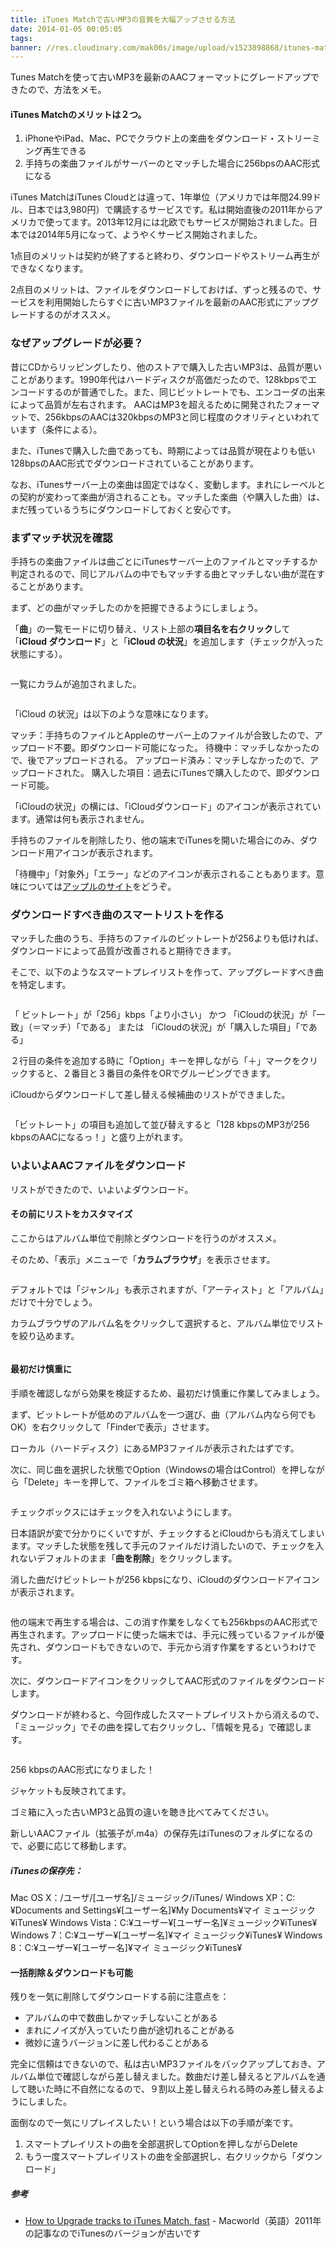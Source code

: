 ```yaml
---
title: iTunes Matchで古いMP3の音質を大幅アップさせる方法
date: 2014-01-05 00:05:05
tags:
banner: //res.cloudinary.com/mak00s/image/upload/v1523898868/itunes-match-aac.png
---
```


Tunes Matchを使って古いMP3を最新のAACフォーマットにグレードアップできたので、方法をメモ。

#### iTunes Matchのメリットは２つ。

1.  iPhoneやiPad、Mac、PCでクラウド上の楽曲をダウンロード・ストリーミング再生できる
2.  手持ちの楽曲ファイルがサーバーのとマッチした場合に256bpsのAAC形式になる

iTunes MatchはiTunes Cloudとは違って、1年単位（アメリカでは年間24.99ドル、日本では3,980円）で購読するサービスです。私は開始直後の2011年からアメリカで使ってます。2013年12月には北欧でもサービスが開始されました。日本では2014年5月になって、ようやくサービス開始されました。

1点目のメリットは契約が終了すると終わり、ダウンロードやストリーム再生ができなくなります。

2点目のメリットは、ファイルをダウンロードしておけば、ずっと残るので、サービスを利用開始したらすぐに古いMP3ファイルを最新のAAC形式にアップグレードするのがオススメ。

### なぜアップグレードが必要？

昔にCDからリッピングしたり、他のストアで購入した古いMP3は、品質が悪いことがあります。1990年代はハードディスクが高価だったので、128kbpsでエンコードするのが普通でした。また、同じビットレートでも、エンコーダの出来によって品質が左右されます。
AACはMP3を超えるために開発されたフォーマットで、256kbpsのAACは320kbpsのMP3と同じ程度のクオリティといわれています（条件による）。

また、iTunesで購入した曲であっても、時期によっては品質が現在よりも低い128bpsのAAC形式でダウンロードされていることがあります。

なお、iTunesサーバー上の楽曲は固定ではなく、変動します。まれにレーベルとの契約が変わって楽曲が消されることも。マッチした楽曲（や購入した曲）は、まだ残っているうちにダウンロードしておくと安心です。

### まずマッチ状況を確認

手持ちの楽曲ファイルは曲ごとにiTunesサーバー上のファイルとマッチするか判定されるので、同じアルバムの中でもマッチする曲とマッチしない曲が混在することがあります。

まず、どの曲がマッチしたのかを把握できるようにしましょう。

「**曲**」の一覧モードに切り替え、リスト上部の**項目名を右クリック**して「**iCloud ダウンロード**」と「**iCloud の状況**」を追加します（チェックが入った状態にする）。

<img src="//res.cloudinary.com/mak00s/image/upload/v1523898247/itunes-match-upgrade-01.png" alt="" sizes="100vw" />

一覧にカラムが追加されました。

<img src="//res.cloudinary.com/mak00s/image/upload/v1523898247/itunes-match-upgrade-02.png" alt="" sizes="100vw" />

「iCloud の状況」は以下のような意味になります。

マッチ：手持ちのファイルとAppleのサーバー上のファイルが合致したので、アップロード不要。即ダウンロード可能になった。
待機中：マッチしなかったので、後でアップロードされる。
アップロード済み：マッチしなかったので、アップロードされた。
購入した項目：過去にiTunesで購入したので、即ダウンロード可能。

「iCloudの状況」の横には、「iCloudダウンロード」のアイコンが表示されています。通常は何も表示されません。

手持ちのファイルを削除したり、他の端末でiTunesを開いた場合にのみ、ダウンロード用アイコンが表示されます。

「待機中」「対象外」「エラー」などのアイコンが表示されることもあります。意味については[アップルのサイト](http://support.apple.com/kb/ts4124?viewlocale=ja_JP)をどうぞ。

### ダウンロードすべき曲のスマートリストを作る

マッチした曲のうち、手持ちのファイルのビットレートが256よりも低ければ、ダウンロードによって品質が改善されると期待できます。

そこで、以下のようなスマートプレイリストを作って、アップグレードすべき曲を特定します。

<img src="//res.cloudinary.com/mak00s/image/upload/v1523898247/itunes-match-upgrade-03.png" alt="" sizes="100vw" />

「 ビットレート」が「256」kbps「より小さい」
かつ
「iCloudの状況」が「一致」（＝マッチ）「である」
または
「iCloudの状況」が「購入した項目」「である」

２行目の条件を追加する時に「Option」キーを押しながら「＋」マークをクリックすると、２番目と３番目の条件をORでグルーピングできます。

iCloudからダウンロードして差し替える候補曲のリストができました。

<img src="//res.cloudinary.com/mak00s/image/upload/v1523898246/itunes-match-upgrade-04.png" alt="" sizes="100vw" />

「ビットレート」の項目も追加して並び替えすると「128 kbpsのMP3が256 kbpsのAACになるっ！」と盛り上がれます。

### いよいよAACファイルをダウンロード

リストができたので、いよいよダウンロード。

#### その前にリストをカスタマイズ

ここからはアルバム単位で削除とダウンロードを行うのがオススメ。

そのため、「表示」メニューで「**カラムブラウザ**」を表示させます。

<img src="//res.cloudinary.com/mak00s/image/upload/v1523898246/itunes-match-upgrade-05.png" alt="" sizes="100vw" />

デフォルトでは「ジャンル」も表示されますが、「アーティスト」と「アルバム」だけで十分でしょう。

カラムブラウザのアルバム名をクリックして選択すると、アルバム単位でリストを絞り込めます。

<img src="//res.cloudinary.com/mak00s/image/upload/v1523898246/itunes-match-upgrade-06.png" alt="" sizes="100vw" />

#### 最初だけ慎重に

手順を確認しながら効果を検証するため、最初だけ慎重に作業してみましょう。

まず、ビットレートが低めのアルバムを一つ選び、曲（アルバム内なら何でもOK）を右クリックして「Finderで表示」させます。

ローカル（ハードディスク）にあるMP3ファイルが表示されたはずです。

次に、同じ曲を選択した状態でOption（Windowsの場合はControl）を押しながら「Delete」キーを押して、ファイルをゴミ箱へ移動させます。

<img src="//res.cloudinary.com/mak00s/image/upload/v1523898246/itunes-match-upgrade-07.png" alt="" sizes="100vw" />

チェックボックスにはチェックを入れないようにします。

日本語訳が変で分かりにくいですが、チェックするとiCloudからも消えてしまいます。マッチした状態を残して手元のファイルだけ消したいので、チェックを入れないデフォルトのまま「**曲を削除**」をクリックします。

消した曲だけビットレートが256 kbpsになり、iCloudのダウンロードアイコンが表示されます。

<img src="//res.cloudinary.com/mak00s/image/upload/v1523898246/itunes-match-upgrade-08.png" alt="" sizes="100vw" />

他の端末で再生する場合は、この消す作業をしなくても256kbpsのAAC形式で再生されます。アップロードに使った端末では、手元に残っているファイルが優先され、ダウンロードもできないので、手元から消す作業をするというわけです。

次に、ダウンロードアイコンをクリックしてAAC形式のファイルをダウンロードします。

ダウンロードが終わると、今回作成したスマートプレイリストから消えるので、「ミュージック」でその曲を探して右クリックし、「情報を見る」で確認します。

<img src="//res.cloudinary.com/mak00s/image/upload/v1523898246/itunes-match-upgrade-09.png" alt="" sizes="100vw" />

256 kbpsのAAC形式になりました！

ジャケットも反映されてます。

ゴミ箱に入った古いMP3と品質の違いを聴き比べてみてください。

新しいAACファイル（拡張子が.m4a）の保存先はiTunesのフォルダになるので、必要に応じて移動します。

##### iTunesの保存先：

Mac OS X：/ユーザ/[ユーザ名]/ミュージック/iTunes/
Windows XP：C:¥Documents and Settings¥[ユーザー名]¥My Documents¥マイ ミュージック¥iTunes¥
Windows Vista：C:¥ユーザー¥[ユーザー名]¥ミュージック¥iTunes¥
Windows 7：C:¥ユーザー¥[ユーザー名]¥マイ ミュージック¥iTunes¥
Windows 8：C:¥ユーザー¥[ユーザー名]¥マイ ミュージック¥iTunes¥

#### 一括削除＆ダウンロードも可能

残りを一気に削除してダウンロードする前に注意点を：

* アルバムの中で数曲しかマッチしないことがある
* まれにノイズが入っていたり曲が途切れることがある
* 微妙に違うバージョンに差し代わることがある

完全に信頼はできないので、私は古いMP3ファイルをバックアップしておき、アルバム単位で確認しながら差し替えました。数曲だけ差し替えるとアルバムを通して聴いた時に不自然になるので、９割以上差し替えられる時のみ差し替えるようにしました。

面倒なので一気にリプレイスしたい！という場合は以下の手順が楽です。

1.  スマートプレイリストの曲を全部選択してOptionを押しながらDelete
2.  もう一度スマートプレイリストの曲を全部選択し、右クリックから「ダウンロード」

##### 参考

* [How to Upgrade tracks to iTunes Match, fast](http://www.macworld.com/article/1163620/how_to_upgrade_tracks_to_itunes_match_fast.html) - Macworld（英語）2011年の記事なのでiTunesのバージョンが古いです

